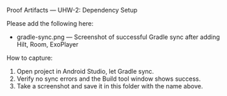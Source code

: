 Proof Artifacts — UHW-2: Dependency Setup

Please add the following here:

- gradle-sync.png — Screenshot of successful Gradle sync after adding Hilt, Room, ExoPlayer

How to capture:
1) Open project in Android Studio, let Gradle sync.
2) Verify no sync errors and the Build tool window shows success.
3) Take a screenshot and save it in this folder with the name above.


